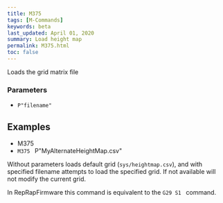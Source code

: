 ```yaml
---
title: M375
tags: [M-Commands] 
keywords: beta 
last_updated: April 01, 2020 
summary: Load height map 
permalink: M375.html
toc: false 
---
```



Loads the grid matrix file

### Parameters

* `P"filename"`

## Examples

* M375
* ` M375  ` P"MyAlternateHeightMap.csv"

Without parameters loads default grid (`sys/heightmap.csv`), and with specified filename attempts to load the specified grid. If not available will not modify the current grid.

In RepRapFirmware this command is equivalent to the ` G29 S1  ` command.

